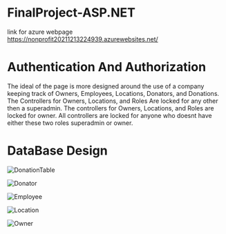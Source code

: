 # FinalProject-ASP.NET

link for azure webpage
https://nonprofit20211213224939.azurewebsites.net/

# Authentication And Authorization
The ideal of the page is more designed around the use of a company keeping track of Owners, Employees, Locations, Donators, and Donations. The Controllers for Owners, Locations, and Roles Are locked for any other then a superadmin. The controllers for Owners, Locations, and Roles are locked for owner. All controllers are locked for anyone who doesnt have either these two roles superadmin or owner.

# DataBase Design

![DonationTable](https://user-images.githubusercontent.com/80863202/145931798-b064a6fc-db08-47d8-ad4f-dcbe78640740.png)

![Donator](https://user-images.githubusercontent.com/80863202/145931804-8f77e054-2e0a-4d97-aca4-8afd0cba90de.png)

![Employee](https://user-images.githubusercontent.com/80863202/145931811-d0a778d0-84a5-48ac-a85d-bc7046603801.png)

![Location](https://user-images.githubusercontent.com/80863202/145931816-b1613ba5-9ff4-44ec-be90-f5a7350bf5c3.png)

![Owner](https://user-images.githubusercontent.com/80863202/145931823-2bce2567-fcb8-4e1b-ad87-b674b558994a.png)
